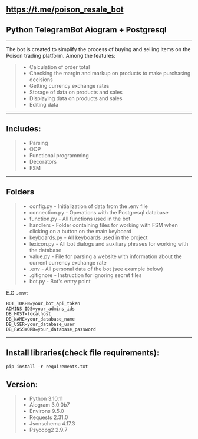 ## https://t.me/poison_resale_bot
## Python TelegramBot Aiogram + Postgresql
***
The bot is created to simplify the process of buying and selling items on the Poison trading platform.
Among the features:
>- Calculation of order total
>- Checking the margin and markup on products to make purchasing decisions
>- Getting currency exchange rates
>- Storage of data on products and sales
>- Displaying data on products and sales
>- Editing data
***
## Includes:
>- Parsing
>- OOP
>- Functional programming
>- Decorators
>- FSM
***
## Folders
>- config.py - Initialization of data from the .env file
>- connection.py - Operations with the Postgresql database
>- function.py - All functions used in the bot
>- handlers - Folder containing files for working with FSM when clicking on a button on the main keyboard
>- keyboards.py - All keyboards used in the project
>- lexicon.py - All bot dialogs and auxiliary phrases for working with the database
>- value.py - File for parsing a website with information about the current currency exchange rate
>- .env - All personal data of the bot (see example below)
>- .gitignore - Instruction for ignoring secret files
>- bot.py - Bot's entry point

E.G  `.env`:
```
BOT_TOKEN=your_bot_api_token
ADMINS_IDS=your_admins_ids
DB_HOST=localhost
DB_NAME=your_database_name
DB_USER=your_database_user
DB_PASSWORD=your_database_password
```
***
## Install libraries(check file requirements):
``` pip install -r requirements.txt ```
## Version:
>- Python 3.10.11
>- Aiogram 3.0.0b7
>- Environs 9.5.0
>- Requests 2.31.0
>- Jsonschema 4.17.3
>- Psycopg2 2.9.7
